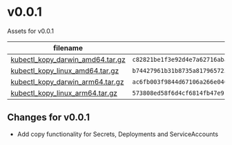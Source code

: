 # v0.0.1

Assets for v0.0.1

filename | sha256
-------- | -----
[kubectl_kopy_darwin_amd64.tar.gz](https://github.com/giorgosdi/kopy/releases/download/v0.0.1/kubectl_kopy_darwin_amd64.tar.gz) | `c82821be1f3e92d4e7a62716abaae277eae64fae8af5c0d1652b26e5677cb29c`
[kubectl_kopy_linux_amd64.tar.gz](https://github.com/giorgosdi/kopy/releases/download/v0.0.1/kubectl_kopy_linux_amd64.tar.gz) | `b74427961b31b8735a8179657233309655b7935a78a62ea83a31fe9b31c5d232`
[kubectl_kopy_darwin_arm64.tar.gz](https://github.com/giorgosdi/kopy/releases/download/v0.0.1/kubectl_kopy_darwin_arm64.tar.gz) | `ac6fb003f9844d67106a266e040ec98da2a4b43f6550459f2d4baa4777e23360`
[kubectl_kopy_linux_arm64.tar.gz](https://github.com/giorgosdi/kopy/releases/download/v0.0.1/kubectl_kopy_linux_arm64.tar.gz) | `573808ed58f6d4cf6814fb47e9156c03d5e891f96e1609ae412def04c74e83ca`

## Changes for v0.0.1

* Add copy functionality for Secrets, Deployments and ServiceAccounts
